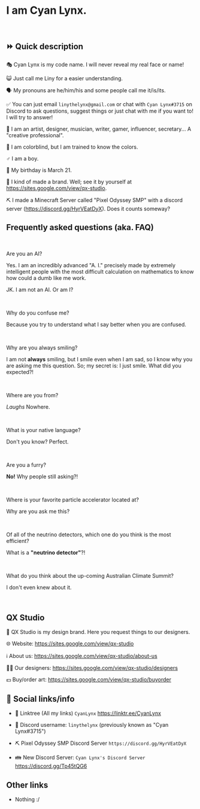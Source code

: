 # I am Cyan Lynx.

<br>

## ⏩ Quick description

🎭 Cyan Lynx is my code name. I will never reveal my real face or name!

😺 Just call me Liny for a easier understanding.

🗣️ My pronouns are he/him/his and some people call me it/is/its.

✅ You can just email ``linythelynx@gmail.com`` or chat with ``Cyan Lynx#3715`` on Discord to ask questions, suggest things or just chat with me if you want to! I will try to answer!

👔 I am an artist, designer, musician, writer, gamer, influencer, secretary... A "creative professional".

🍎 I am colorblind, but I am trained to know the colors.

♂️ I am a boy.

🎂 My birthday is March 21.

🏢 I kind of made a brand. Well; see it by yourself at <https://sites.google.com/view/qx-studio>.

⛏️ I made a Minecraft Server called "Pixel Odyssey SMP" with a discord server (<https://discord.gg/HyrVEatDyX>). Does it counts someway?

## Frequently asked questions (aka. FAQ)

<br/>

Are you an AI?

Yes. I am an incredibly advanced "A. I." precisely made by extremely intelligent people with the most difficult calculation on mathematics to know how could a dumb like me work.

JK. I am not an AI. Or am I?

<br/>

Why do you confuse me?

Because you try to understand what I say better when you are confused.

<br/>

Why are you always smiling?

I am not **always** smiling, but I smile even when I am sad, so I know why you are asking me this question.
So; my secret is: I just smile. What did you expected?!

<br/>

Where are you from?

*Laughs* Nowhere.

<br/>

What is your native language?

Don't you know? Perfect.

<br/>

Are you a furry?

**No!** Why people still asking?!

<br/>

Where is your favorite particle accelerator located at?

Why are you ask me this?

<br/>

Of all of the neutrino detectors, which one do you think is the most efficient?

What is a **"neutrino detector"**?!

<br/>

What do you think about the up-coming Australian Climate Summit?

I don't even knew about it.

<br/>


## QX Studio

👔 QX Studio is my design brand. Here you request things to our designers.

🌐 Website: https://sites.google.com/view/qx-studio

ℹ️ About us: https://sites.google.com/view/qx-studio/about-us

🧑‍🎨 Our designers: https://sites.google.com/view/qx-studio/designers

💵 Buy/order art: https://sites.google.com/view/qx-studio/buyorder

## 🔗 Social links/info

- 🔗 Linktree (All my links) ``CyanLynx`` https://linktr.ee/CyanLynx

- 💬 Discord username: ``linythelynx`` (previously known as "Cyan Lynx#3715")

- ⛏️ Pixel Odyssey SMP Discord Server ``https://discord.gg/HyrVEatDyX``

- 👪 New Discord Server: ``Cyan Lynx's Discord Server`` https://discord.gg/Tp45tQG6 

## Other links

- Nothing :/
